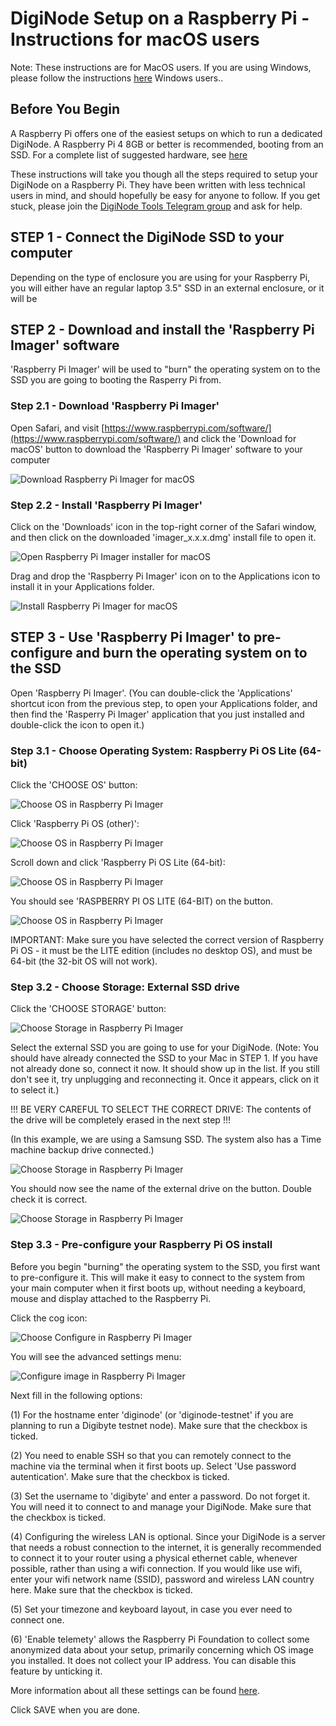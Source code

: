 # DigiNode Setup on a Raspberry Pi - Instructions for macOS users

Note: These instructions are for MacOS users. If you are using Windows, please follow the instructions [here](docs/rpi_setup_win.md) Windows users..

## Before You Begin

A Raspberry Pi offers one of the easiest setups on which to run a dedicated DigiNode. A Raspberry Pi 4 8GB or better is recommended, booting from an SSD. For a complete list of suggested hardware, see [here](docs/suggested_hardware.md)

These instructions will take you though all the steps required to setup your DigiNode on a Raspberry Pi. They have been written with less technical users in mind, and should hopefully be easy for anyone to follow. If you get stuck, please join the [DigiNode Tools Telegram group](https://t.me/+ked2VGZsLPAyN2Jk) and ask for help.

## STEP 1 - Connect the DigiNode SSD to your computer

Depending on the type of enclosure you are using for your Raspberry Pi, you will either have an regular laptop 3.5" SSD in an external enclosure, or it will be 

## STEP 2 - Download and install the 'Raspberry Pi Imager' software

'Raspberry Pi Imager' will be used to "burn" the operating system on to the SSD you are going to booting the Rasperry Pi from.

### Step 2.1 - Download 'Raspberry Pi Imager'

Open Safari, and visit [https://www.raspberrypi.com/software/](https://www.raspberrypi.com/software/) and click the 'Download for macOS' button to download the 'Raspberry Pi Imager' software to your computer

![Download Raspberry Pi Imager for macOS](/images/macos_setup_2_1.png)

### Step 2.2 - Install 'Raspberry Pi Imager'

Click on the 'Downloads' icon in the top-right corner of the Safari window, and then click on the downloaded 'imager_x.x.x.dmg' install file to open it.

![Open Raspberry Pi Imager installer for macOS](/images/macos_setup_2_2a.png)

Drag and drop the 'Raspberry Pi Imager' icon on to the Applications icon to install it in your Applications folder. 

![Install Raspberry Pi Imager for macOS](/images/macos_setup_2_2b.png)


## STEP 3 - Use 'Raspberry Pi Imager' to pre-configure and burn the operating system on to the SSD

Open 'Raspberry Pi Imager'. (You can double-click the 'Applications' shortcut icon from the previous step, to open your Applications folder, and then find the 'Rasperry Pi Imager' application that you just installed and double-click the icon to open it.)

### Step 3.1 - Choose Operating System: Raspberry Pi OS Lite (64-bit)

Click the 'CHOOSE OS' button:

![Choose OS in Raspberry Pi Imager](/images/macos_setup_3_1a.png)

Click 'Raspberry Pi OS (other)':

![Choose OS in Raspberry Pi Imager](/images/macos_setup_3_1b.png)

Scroll down and click 'Raspberry Pi OS Lite (64-bit):

![Choose OS in Raspberry Pi Imager](/images/macos_setup_3_1c.png)

You should see 'RASPBERRY PI OS LITE (64-BIT) on the button. 

![Choose OS in Raspberry Pi Imager](/images/macos_setup_3_1d.png)

IMPORTANT: Make sure you have selected the correct version of Raspberry Pi OS - it must be the LITE edition (includes no desktop OS), and must be 64-bit (the 32-bit OS will not work).

### Step 3.2 - Choose Storage: External SSD drive

Click the 'CHOOSE STORAGE' button:

![Choose Storage in Raspberry Pi Imager](/images/macos_setup_3_2a.png)

Select the external SSD you are going to use for your DigiNode. (Note: You should have already connected the SSD to your Mac in STEP 1. If you have not already done so, connect it now. It should show up in the list. If you still don't see it, try unplugging and reconnecting it. Once it appears, click on it to select it.)

!!! BE VERY CAREFUL TO SELECT THE CORRECT DRIVE: The contents of the drive will be completely erased in the next step !!!

(In this example, we are using a Samsung SSD. The system also has a Time machine backup drive connected.)

![Choose Storage in Raspberry Pi Imager](/images/macos_setup_3_2b.png)

You should now see the name of the external drive on the button. Double check it is correct.

![Choose Storage in Raspberry Pi Imager](/images/macos_setup_3_2c.png)

### Step 3.3 - Pre-configure your Raspberry Pi OS install

Before you begin "burning" the operating system to the SSD, you first want to pre-configure it. This will make it easy to connect to the system from your main computer when it first boots up, without needing a keyboard, mouse and display attached to the Raspberry Pi.

Click the cog icon:

![Choose Configure in Raspberry Pi Imager](/images/macos_setup_3_3a.png)

You will see the advanced settings menu:

![Configure image in Raspberry Pi Imager](/images/macos_setup_3_3b.png)

Next fill in the following options:

(1) For the hostname enter 'diginode' (or 'diginode-testnet' if you are planning to run a Digibyte testnet node).
    Make sure that the checkbox is ticked.

(2) You need to enable SSH so that you can remotely connect to the machine via the terminal when it first boots up.
    Select 'Use password autentication'.
    Make sure that the checkbox is ticked.

(3) Set the username to 'digibyte' and enter a password. Do not forget it. You will need it to connect to and manage your DigiNode.
	Make sure that the checkbox is ticked.

(4) Configuring the wireless LAN is optional. Since your DigiNode is a server that needs a robust connection
    to the internet, it is generally recommended to connect it to your router using a physical ethernet cable,
    whenever possible, rather than using a wifi connection. If you would like use wifi, enter your
    wifi network name (SSID), password and wireless LAN country here. Make sure that the checkbox is ticked.

(5) Set your timezone and keyboard layout, in case you ever need to connect one.

(6) 'Enable telemety' allows the Raspberry Pi Foundation to collect some anonymized data about
    your setup, primarily concerning which OS image you installed. It does not collect your
    IP address. You can disable this feature by unticking it.

More information about all these settings can be found [here](https://talktech.info/2022/02/06/raspberry-pi-imager/).

Click SAVE when you are done.